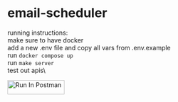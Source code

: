 # email-scheduler

running instructions:\
make sure to have docker\
add a new .env file and copy all vars from .env.example\
run `docker compose up`\
run `make server`\
test out apis\

[<img src="https://run.pstmn.io/button.svg" alt="Run In Postman" style="width: 128px; height: 32px;">](https://app.getpostman.com/run-collection/17952995-38703c13-5b9b-41d1-9122-13309739068e?action=collection%2Ffork&source=rip_markdown&collection-url=entityId%3D17952995-38703c13-5b9b-41d1-9122-13309739068e%26entityType%3Dcollection%26workspaceId%3D37f6b86d-5cd2-478c-9d2a-2bb04c11afda)

